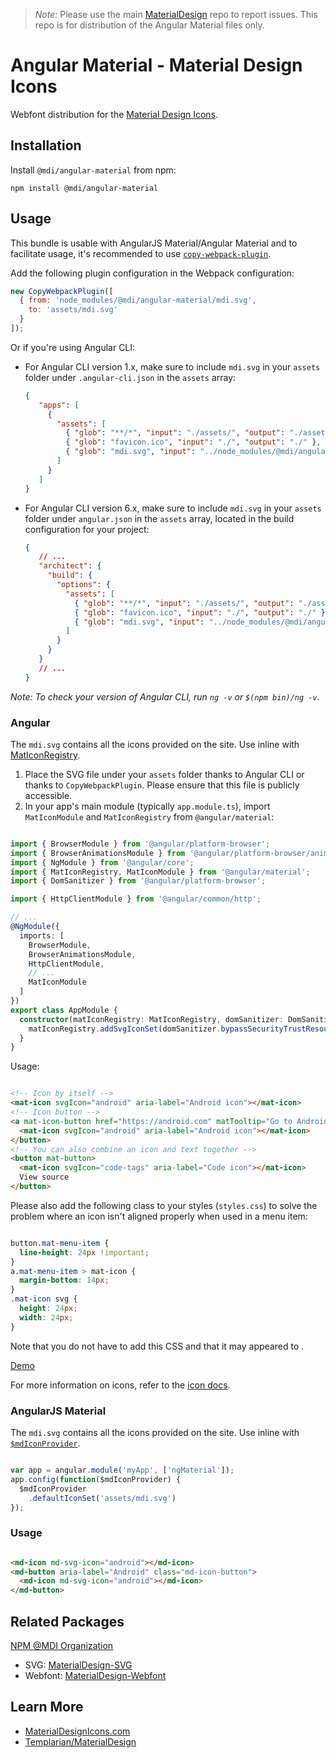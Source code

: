 > *Note:* Please use the main [MaterialDesign](https://github.com/Templarian/MaterialDesign/issues) repo to report issues. This repo is for distribution of the Angular Material files only.

# Angular Material - Material Design Icons

Webfont distribution for the [Material Design Icons](https://materialdesignicons.com).

## Installation

Install `@mdi/angular-material` from npm:

```
npm install @mdi/angular-material
```

## Usage

This bundle is usable with AngularJS Material/Angular Material and to facilitate usage, it's recommended to use
[`copy-webpack-plugin`](https://github.com/webpack-contrib/copy-webpack-plugin).

Add the following plugin configuration in the Webpack configuration:

```javascript
new CopyWebpackPlugin([
  { from: 'node_modules/@mdi/angular-material/mdi.svg',
    to: 'assets/mdi.svg'
  }
]);
``` 

Or if you're using Angular CLI:

* For Angular CLI version 1.x, make sure to include `mdi.svg` in your `assets` folder under `.angular-cli.json` in the `assets` array:
   
   ```json Angular CLI file
   {
      "apps": [
        {
          "assets": [
            { "glob": "**/*", "input": "./assets/", "output": "./assets/" },
            { "glob": "favicon.ico", "input": "./", "output": "./" },
            { "glob": "mdi.svg", "input": "../node_modules/@mdi/angular-material", "output": "./assets" }
          ]
        }
      ]
   }
   ```

* For Angular CLI version 6.x, make sure to include `mdi.svg` in your `assets` folder under `angular.json` in the `assets` array, located in the build configuration for your project:
 
    ```json Angular CLI file
    {
       // ...
       "architect": {
         "build": {
           "options": {
             "assets": [
               { "glob": "**/*", "input": "./assets/", "output": "./assets/" },
               { "glob": "favicon.ico", "input": "./", "output": "./" },
               { "glob": "mdi.svg", "input": "../node_modules/@mdi/angular-material", "output": "./assets" }
             ]
           }
         }
       }
       // ...
    }
    ```

_Note: To check your version of Angular CLI, run `ng -v` or `$(npm bin)/ng -v`._

### Angular

The `mdi.svg` contains all the icons provided on the site. Use inline with [MatIconRegistry](https://material.angular.io/components/icon/api#MatIconRegistry).

1. Place the SVG file under your `assets` folder thanks to Angular CLI or thanks to `CopyWebpackPlugin`. Please ensure that this file is publicly accessible.
2. In your app's main module (typically `app.module.ts`), import `MatIconModule` and `MatIconRegistry` from `@angular/material`:

```typescript App module

import { BrowserModule } from '@angular/platform-browser';
import { BrowserAnimationsModule } from '@angular/platform-browser/animations';
import { NgModule } from '@angular/core';
import { MatIconRegistry, MatIconModule } from '@angular/material';
import { DomSanitizer } from '@angular/platform-browser';

import { HttpClientModule } from '@angular/common/http';

// ...
@NgModule({
  imports: [
    BrowserModule,
    BrowserAnimationsModule,
    HttpClientModule,
    // ...
    MatIconModule
  ]
})
export class AppModule {
  constructor(matIconRegistry: MatIconRegistry, domSanitizer: DomSanitizer){
    matIconRegistry.addSvgIconSet(domSanitizer.bypassSecurityTrustResourceUrl('./assets/mdi.svg')); // Or whatever path you placed mdi.svg at
  }
}
```

Usage:

```html Example Usage

<!-- Icon by itself -->
<mat-icon svgIcon="android" aria-label="Android icon"></mat-icon>
<!-- Icon button -->
<a mat-icon-button href="https://android.com" matTooltip="Go to Android.com" aria-label="Go to Android.com">
  <mat-icon svgIcon="android" aria-label="Android icon"></mat-icon>
</button>
<!-- You can also combine an icon and text together -->
<button mat-button>
  <mat-icon svgIcon="code-tags" aria-label="Code icon"></mat-icon>
  View source
</button>

```

Please also add the following class to your styles (`styles.css`) to solve the problem where an icon isn't aligned properly when used in a menu item:
 	 
```css styles.css

button.mat-menu-item {
  line-height: 24px !important;
}
a.mat-menu-item > mat-icon {
  margin-bottom: 14px;
}
.mat-icon svg {
  height: 24px;
  width: 24px;
}

```

Note that you do not have to add this CSS and that it may appeared to .

[Demo](https://stackblitz.com/edit/mdi-material-example)

For more information on icons, refer to the [icon docs](https://material.angular.io/components/icon/overview).

### AngularJS Material

The `mdi.svg` contains all the icons provided on the site. Use inline with [`$mdIconProvider`](https://material.angularjs.org/latest/api/service/$mdIconProvider).

```javascript Configuration

var app = angular.module('myApp', ['ngMaterial']);
app.config(function($mdIconProvider) {
  $mdIconProvider
    .defaultIconSet('assets/mdi.svg')
});

```

### Usage

```html Example Usage

<md-icon md-svg-icon="android"></md-icon>
<md-button aria-label="Android" class="md-icon-button">
  <md-icon md-svg-icon="android"></md-icon>
</md-button>

```

## Related Packages

[NPM @MDI Organization](https://npmjs.com/org/mdi)

* SVG: [MaterialDesign-SVG](https://github.com/Templarian/MaterialDesign-SVG)
* Webfont: [MaterialDesign-Webfont](https://github.com/Templarian/MaterialDesign-Webfont)

## Learn More

* [MaterialDesignIcons.com](https://materialdesignicons.com)
* [Templarian/MaterialDesign](https://github.com/Templarian/MaterialDesign)
